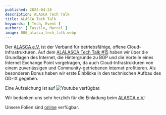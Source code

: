 ```yaml
---
published: 2024-04-26
description: ALASCA Tech Talk
title: ALASCA Tech Talk
keywords: [ Tech, Event ]
authors: [ Tassilo, Marcel ]
image: 006_alasca_tech_talk.webp
---
```


Der [ALASCA e.V.](https://alasca.cloud) ist der Verband für betriebsfähige, offene Cloud-Infrastrukturen. Auf dem [ALALASCA Tech Talk #15](https://alasca.cloud/en/alasca-tech-talk-15/) haben wir über die Grundlagen des Internet, die Hintergründe zu BGP und die Vorteile eines Internet Exchange Point vorgetragen, da auch Cloud-Infrastrukturen von einem zuverlässigen und Community-getriebenen Internet profitieren. Als besonderen Bonus haben wir erste Einblicke in den technischen Aufbau des DD-IX gegeben.

Eine Aufzeichung ist auf ![Youtube](https://youtu.be/ieWTCBEq5IA) verfügbar.

Wir bedanken uns sehr herzlich für die Einladung beim [ALASCA e.V.](https://alasca.cloud)!

Unsere Folien sind [online](https://talks.dd-ix.net/alasca2024/alasca2024.pdf) verfügbar.
